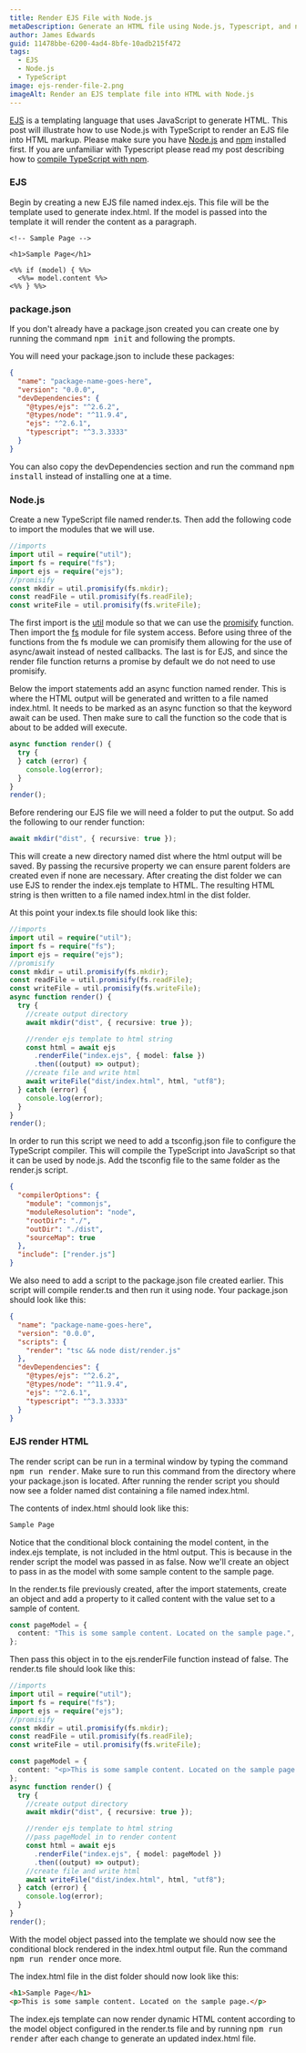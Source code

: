 ```yaml
---
title: Render EJS File with Node.js
metaDescription: Generate an HTML file using Node.js, Typescript, and npm package.json scripts to render an EJS template file.
author: James Edwards
guid: 11478bbe-6200-4ad4-8bfe-10adb215f472
tags:
  - EJS
  - Node.js
  - TypeScript
image: ejs-render-file-2.png
imageAlt: Render an EJS template file into HTML with Node.js
---
```


[EJS](https://ejs.co/) is a templating language that uses JavaScript to generate HTML. This post will illustrate how to use Node.js with TypeScript to render an EJS file into HTML markup. Please make sure you have [Node.js](https://nodejs.org/en/) and [npm](https://docs.npmjs.com/downloading-and-installing-node-js-and-npm) installed first. If you are unfamiliar with Typescript please read my post describing how to [compile TypeScript with npm](/npm-compile-typescript/).

### EJS

Begin by creating a new EJS file named index.ejs. This file will be the template used to generate index.html. If the model is passed into the template it will render the content as a paragraph.

```ejs
<!-- Sample Page -->

<h1>Sample Page</h1>

<%% if (model) { %%>
  <%%= model.content %%>
<%% } %%>
```

### package.json

If you don't already have a package.json created you can create one by running the command <kbd>npm init</kbd> and following the prompts.

You will need your package.json to include these packages:

```json
{
  "name": "package-name-goes-here",
  "version": "0.0.0",
  "devDependencies": {
    "@types/ejs": "^2.6.2",
    "@types/node": "^11.9.4",
    "ejs": "^2.6.1",
    "typescript": "^3.3.3333"
  }
}
```

You can also copy the devDependencies section and run the command <kbd>npm install</kbd> instead of installing one at a time.

### Node.js

Create a new TypeScript file named render.ts. Then add the following code to import the modules that we will use.

```typescript
//imports
import util = require("util");
import fs = require("fs");
import ejs = require("ejs");
//promisify
const mkdir = util.promisify(fs.mkdir);
const readFile = util.promisify(fs.readFile);
const writeFile = util.promisify(fs.writeFile);
```

The first import is the [util](https://nodejs.org/api/util.html) module so that we can use the [promisify](https://nodejs.org/dist/latest-v8.x/docs/api/util.html#util_util_promisify_original) function. Then import the [fs](https://nodejs.org/api/util.html) module for file system access. Before using three of the functions from the fs module we can promisify them allowing for the use of async/await instead of nested callbacks. The last is for EJS, and since the render file function returns a promise by default we do not need to use promisify.

Below the import statements add an async function named render. This is where the HTML output will be generated and written to a file named index.html. It needs to be marked as an async function so that the keyword await can be used. Then make sure to call the function so the code that is about to be added will execute.

```typescript
async function render() {
  try {
  } catch (error) {
    console.log(error);
  }
}
render();
```

Before rendering our EJS file we will need a folder to put the output. So add the following to our render function:

```typescript
await mkdir("dist", { recursive: true });
```

This will create a new directory named dist where the html output will be saved. By passing the recursive property we can ensure parent folders are created even if none are necessary. After creating the dist folder we can use EJS to render the index.ejs template to HTML. The resulting HTML string is then written to a file named index.html in the dist folder.

At this point your index.ts file should look like this:

```typescript
//imports
import util = require("util");
import fs = require("fs");
import ejs = require("ejs");
//promisify
const mkdir = util.promisify(fs.mkdir);
const readFile = util.promisify(fs.readFile);
const writeFile = util.promisify(fs.writeFile);
async function render() {
  try {
    //create output directory
    await mkdir("dist", { recursive: true });

    //render ejs template to html string
    const html = await ejs
      .renderFile("index.ejs", { model: false })
      .then((output) => output);
    //create file and write html
    await writeFile("dist/index.html", html, "utf8");
  } catch (error) {
    console.log(error);
  }
}
render();
```

In order to run this script we need to add a tsconfig.json file to configure the TypeScript compiler. This will compile the TypeScript into JavaScript so that it can be used by node.js. Add the tsconfig file to the same folder as the render.js script.

```json
{
  "compilerOptions": {
    "module": "commonjs",
    "moduleResolution": "node",
    "rootDir": "./",
    "outDir": "./dist",
    "sourceMap": true
  },
  "include": ["render.js"]
}
```

We also need to add a script to the package.json file created earlier. This script will compile render.ts and then run it using node. Your package.json should look like this:

```json
{
  "name": "package-name-goes-here",
  "version": "0.0.0",
  "scripts": {
    "render": "tsc && node dist/render.js"
  },
  "devDependencies": {
    "@types/ejs": "^2.6.2",
    "@types/node": "^11.9.4",
    "ejs": "^2.6.1",
    "typescript": "^3.3.3333"
  }
}
```

### EJS render HTML

The render script can be run in a terminal window by typing the command <kbd>npm run render</kbd>. Make sure to run this command from the directory where your package.json is located. After running the render script you should now see a folder named dist containing a file named index.html.

The contents of index.html should look like this:

```html
Sample Page
```

Notice that the conditional block containing the model content, in the index.ejs template, is not included in the html output. This is because in the render script the model was passed in as false. Now we'll create an object to pass in as the model with some sample content to the sample page.

In the render.ts file previously created, after the import statements, create an object and add a property to it called content with the value set to a sample of content.

```typescript
const pageModel = {
  content: "This is some sample content. Located on the sample page.",
};
```

Then pass this object in to the ejs.renderFile function instead of false. The render.ts file should look like this:

```typescript
//imports
import util = require("util");
import fs = require("fs");
import ejs = require("ejs");
//promisify
const mkdir = util.promisify(fs.mkdir);
const readFile = util.promisify(fs.readFile);
const writeFile = util.promisify(fs.writeFile);

const pageModel = {
  content: "<p>This is some sample content. Located on the sample page.</p>",
};
async function render() {
  try {
    //create output directory
    await mkdir("dist", { recursive: true });

    //render ejs template to html string
    //pass pageModel in to render content
    const html = await ejs
      .renderFile("index.ejs", { model: pageModel })
      .then((output) => output);
    //create file and write html
    await writeFile("dist/index.html", html, "utf8");
  } catch (error) {
    console.log(error);
  }
}
render();
```

With the model object passed into the template we should now see the conditional block rendered in the index.html output file. Run the command <kbd>npm run render</kbd> once more.

The index.html file in the dist folder should now look like this:

```html
<h1>Sample Page</h1>
<p>This is some sample content. Located on the sample page.</p>
```

The index.ejs template can now render dynamic HTML content according to the model object configured in the render.ts file and by running <kbd>npm run render</kbd> after each change to generate an updated index.html file.
